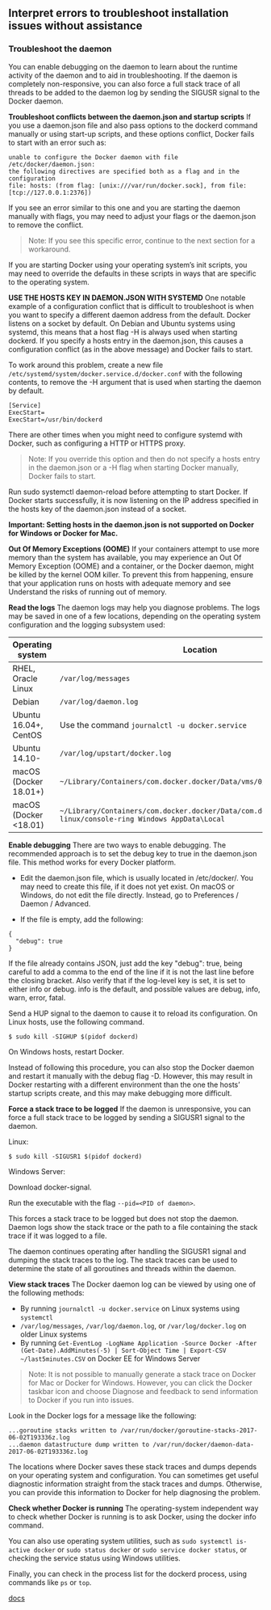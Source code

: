 ## Interpret errors to troubleshoot installation issues without assistance

### Troubleshoot the daemon
You can enable debugging on the daemon to learn about the runtime activity of the daemon and to aid in troubleshooting. If the daemon is completely non-responsive, you can also force a full stack trace of all threads to be added to the daemon log by sending the SIGUSR signal to the Docker daemon.

**Troubleshoot conflicts between the daemon.json and startup scripts**
If you use a daemon.json file and also pass options to the dockerd command manually or using start-up scripts, and these options conflict, Docker fails to start with an error such as:

```
unable to configure the Docker daemon with file /etc/docker/daemon.json:
the following directives are specified both as a flag and in the configuration
file: hosts: (from flag: [unix:///var/run/docker.sock], from file: [tcp://127.0.0.1:2376])
```

If you see an error similar to this one and you are starting the daemon manually with flags, you may need to adjust your flags or the daemon.json to remove the conflict.

> Note: If you see this specific error, continue to the next section for a workaround.

If you are starting Docker using your operating system’s init scripts, you may need to override the defaults in these scripts in ways that are specific to the operating system.

**USE THE HOSTS KEY IN DAEMON.JSON WITH SYSTEMD**
One notable example of a configuration conflict that is difficult to troubleshoot is when you want to specify a different daemon address from the default. Docker listens on a socket by default. On Debian and Ubuntu systems using systemd, this means that a host flag -H is always used when starting dockerd. If you specify a hosts entry in the daemon.json, this causes a configuration conflict (as in the above message) and Docker fails to start.

To work around this problem, create a new file `/etc/systemd/system/docker.service.d/docker.conf` with the following contents, to remove the -H argument that is used when starting the daemon by default.
```
[Service]
ExecStart=
ExecStart=/usr/bin/dockerd
```
There are other times when you might need to configure systemd with Docker, such as configuring a HTTP or HTTPS proxy.

> Note: If you override this option and then do not specify a hosts entry in the daemon.json or a -H flag when starting Docker manually, Docker fails to start.

Run sudo systemctl daemon-reload before attempting to start Docker. If Docker starts successfully, it is now listening on the IP address specified in the hosts key of the daemon.json instead of a socket.

**Important: Setting hosts in the daemon.json is not supported on Docker for Windows or Docker for Mac.**

**Out Of Memory Exceptions (OOME)**
If your containers attempt to use more memory than the system has available, you may experience an Out Of Memory Exception (OOME) and a container, or the Docker daemon, might be killed by the kernel OOM killer. To prevent this from happening, ensure that your application runs on hosts with adequate memory and see Understand the risks of running out of memory.

**Read the logs**
The daemon logs may help you diagnose problems. The logs may be saved in one of a few locations, depending on the operating system configuration and the logging subsystem used:

| Operating system	| Location |
|-------------------|----------|
| RHEL, Oracle Linux	| `/var/log/messages` |
| Debian	| `/var/log/daemon.log` |
| Ubuntu 16.04+, CentOS	| Use the command `journalctl -u docker.service` |
| Ubuntu 14.10-	| `/var/log/upstart/docker.log` |
| macOS (Docker 18.01+)	| `~/Library/Containers/com.docker.docker/Data/vms/0/console-ring` |
| macOS (Docker <18.01) |	`~/Library/Containers/com.docker.docker/Data/com.docker.driver.amd64-linux/console-ring Windows	AppData\Local` |

**Enable debugging**
There are two ways to enable debugging. The recommended approach is to set the debug key to true in the daemon.json file. This method works for every Docker platform.

* Edit the daemon.json file, which is usually located in /etc/docker/. You may need to create this file, if it does not yet exist. On macOS or Windows, do not edit the file directly. Instead, go to Preferences / Daemon / Advanced.

* If the file is empty, add the following:
```
{
  "debug": true
}
```
If the file already contains JSON, just add the key "debug": true, being careful to add a comma to the end of the line if it is not the last line before the closing bracket. Also verify that if the log-level key is set, it is set to either info or debug. info is the default, and possible values are debug, info, warn, error, fatal.

Send a HUP signal to the daemon to cause it to reload its configuration. On Linux hosts, use the following command.
```
$ sudo kill -SIGHUP $(pidof dockerd)
```
On Windows hosts, restart Docker.

Instead of following this procedure, you can also stop the Docker daemon and restart it manually with the debug flag -D. However, this may result in Docker restarting with a different environment than the one the hosts’ startup scripts create, and this may make debugging more difficult.

**Force a stack trace to be logged**
If the daemon is unresponsive, you can force a full stack trace to be logged by sending a SIGUSR1 signal to the daemon.

Linux:
```
$ sudo kill -SIGUSR1 $(pidof dockerd)
```
Windows Server:

Download docker-signal.

Run the executable with the flag `--pid=<PID of daemon>`.

This forces a stack trace to be logged but does not stop the daemon. Daemon logs show the stack trace or the path to a file containing the stack trace if it was logged to a file.

The daemon continues operating after handling the SIGUSR1 signal and dumping the stack traces to the log. The stack traces can be used to determine the state of all goroutines and threads within the daemon.

**View stack traces**
The Docker daemon log can be viewed by using one of the following methods:

* By running `journalctl -u docker.service` on Linux systems using `systemctl`
* `/var/log/messages`, `/var/log/daemon.log`, or `/var/log/docker.log` on older Linux systems
* By running `Get-EventLog -LogName Application -Source Docker -After (Get-Date).AddMinutes(-5) | Sort-Object Time | Export-CSV ~/last5minutes.CSV` on Docker EE for Windows Server

> Note: It is not possible to manually generate a stack trace on Docker for Mac or Docker for Windows. However, you can click the Docker taskbar icon and choose Diagnose and feedback to send information to Docker if you run into issues.

Look in the Docker logs for a message like the following:
```
...goroutine stacks written to /var/run/docker/goroutine-stacks-2017-06-02T193336z.log
...daemon datastructure dump written to /var/run/docker/daemon-data-2017-06-02T193336z.log
```

The locations where Docker saves these stack traces and dumps depends on your operating system and configuration. You can sometimes get useful diagnostic information straight from the stack traces and dumps. Otherwise, you can provide this information to Docker for help diagnosing the problem.

**Check whether Docker is running**
The operating-system independent way to check whether Docker is running is to ask Docker, using the docker info command.

You can also use operating system utilities, such as `sudo systemctl is-active docker` or `sudo status docker` or `sudo service docker status`, or checking the service status using Windows utilities.

Finally, you can check in the process list for the dockerd process, using commands like `ps` or `top`.

[docs](https://docs.docker.com/config/daemon/)
